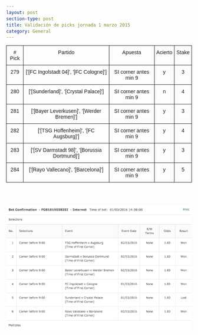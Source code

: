 ```yaml
---
layout: post
section-type: post
title: Validación de picks jornada 1 marzo 2015
category: General
---
```

<style type="text/css">
.tg  {border-collapse:collapse;border-spacing:0;}
.tg td{font-family:Arial, sans-serif;font-size:14px;padding:10px 5px;border-style:solid;border-width:1px;overflow:hidden;word-break:normal;}
.tg th{font-family:Arial, sans-serif;font-size:14px;font-weight:normal;padding:10px 5px;border-style:solid;border-width:1px;overflow:hidden;word-break:normal;}
.tg .tg-baqh{text-align:center;vertical-align:top}
</style>
<table class="tg">
  <tr>
    <th class="tg-baqh"># Pick</th>
    <th class="tg-baqh">Partido</th>
    <th class="tg-baqh">Apuesta</th>
    <th class="tg-baqh">Acierto</th>
    <th class="tg-baqh">Stake</th>
  </tr>
  <tr>
    <td class="tg-baqh">279</td>
    <td class="tg-baqh">['[FC Ingolstadt 04]', '[FC Cologne]']</td>
    <td class="tg-baqh">SI corner antes min 9</td>
    <td class="tg-baqh">y</td>
    <td class="tg-baqh">3</td>
  </tr>
  <tr>
    <td class="tg-baqh">280</td>
    <td class="tg-baqh">['[Sunderland]', '[Crystal Palace]']</td>
    <td class="tg-baqh">SI corner antes min 9</td>
    <td class="tg-baqh">n</td>
    <td class="tg-baqh">4</td>
  </tr>
  <tr>
    <td class="tg-baqh">281</td>
    <td class="tg-baqh">['[Bayer Leverkusen]', '[Werder Bremen]']</td>
    <td class="tg-baqh">SI corner antes min 9</td>
    <td class="tg-baqh">y</td>
    <td class="tg-baqh">3</td>
  </tr>
  <tr>
    <td class="tg-baqh">282</td>
    <td class="tg-baqh">['[TSG Hoffenheim]', '[FC Augsburg]']</td>
    <td class="tg-baqh">SI corner antes min 9</td>
    <td class="tg-baqh">y</td>
    <td class="tg-baqh">4</td>
  </tr>
  <tr>
    <td class="tg-baqh">283</td>
    <td class="tg-baqh">['[SV Darmstadt 98]', '[Borussia Dortmund]']</td>
    <td class="tg-baqh">SI corner antes min 9</td>
    <td class="tg-baqh">y</td>
    <td class="tg-baqh">3</td>
  </tr>
  <tr>
    <td class="tg-baqh">284</td>
    <td class="tg-baqh">['[Rayo Vallecano]', '[Barcelona]']</td>
    <td class="tg-baqh">SI corner antes min 9</td>
    <td class="tg-baqh">y</td>
    <td class="tg-baqh">5</td>
  </tr>
</table>

<br><br>

![Stats](/img/img_1mar.png)
